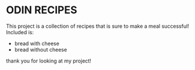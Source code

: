 # ODIN RECIPES

This project is a collection of recipes that is sure to make a meal successful! Included is:

- bread with cheese
- bread without cheese

thank you for looking at my project!
